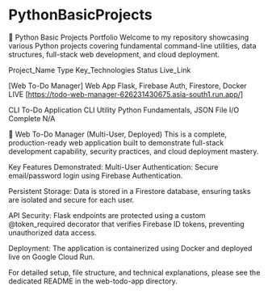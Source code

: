 # PythonBasicProjects

🐍 Python Basic Projects Portfolio
Welcome to my repository showcasing various Python projects covering fundamental command-line utilities, data structures, full-stack web development, and cloud deployment.

Project_Name         Type        Key_Technologies                           Status                 Live_Link

[Web To-Do Manager]   Web App    Flask, Firebase Auth, Firestore, Docker    LIVE       [https://todo-web-manager-626231430675.asia-south1.run.app/]

CLI To-Do Application CLI Utility Python Fundamentals, JSON File I/O      Complete           N/A

🚀 Web To-Do Manager (Multi-User, Deployed)
This is a complete, production-ready web application built to demonstrate full-stack development capability, security practices, and cloud deployment mastery.

Key Features Demonstrated:
Multi-User Authentication: Secure email/password login using Firebase Authentication.

Persistent Storage: Data is stored in a Firestore database, ensuring tasks are isolated and secure for each user.

API Security: Flask endpoints are protected using a custom @token_required decorator that verifies Firebase ID tokens, preventing unauthorized data access.

Deployment: The application is containerized using Docker and deployed live on Google Cloud Run.

For detailed setup, file structure, and technical explanations, please see the dedicated README in the web-todo-app directory.
